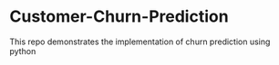 # Customer-Churn-Prediction
This repo demonstrates the implementation of churn prediction using python
